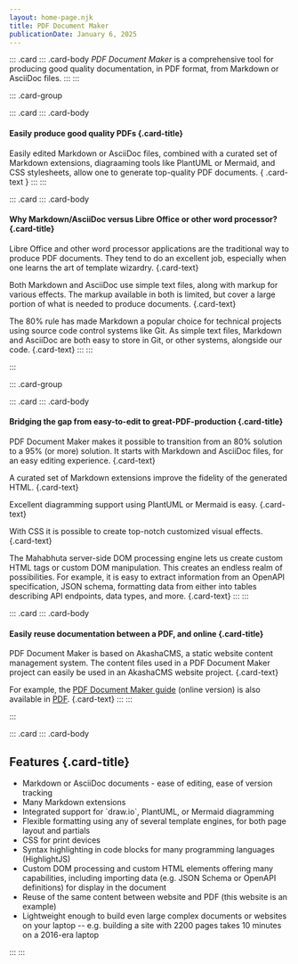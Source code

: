 ```yaml
---
layout: home-page.njk
title: PDF Document Maker
publicationDate: January 6, 2025
---
```


::: .card
::: .card-body
_PDF Document Maker_ is a comprehensive tool for producing good quality documentation, in PDF format, from Markdown or AsciiDoc files.
:::
:::

::: .card-group

::: .card
::: .card-body
#### Easily produce good quality PDFs {.card-title}

Easily edited Markdown or AsciiDoc files, combined with a curated set of Markdown extensions, diagraaming tools like PlantUML or Mermaid, and CSS stylesheets, allow one to generate top-quality PDF documents. { .card-text }
:::
:::


::: .card
::: .card-body
#### Why Markdown/AsciiDoc versus Libre Office or other word processor? {.card-title}

Libre Office and other word processor applications are the traditional way to produce PDF documents.  They tend to do an excellent job, especially when one learns the art of template wizardry. {.card-text}

Both Markdown and AsciiDoc use simple text files, along with markup for various effects.  The markup available in both is limited, but cover a large portion of what is needed to produce documents. {.card-text}

The 80% rule has made Markdown a popular choice for technical projects using source code control systems like Git.  As simple text files, Markdown and AsciiDoc are both easy to store in Git, or other systems, alongside our code. {.card-text}
:::
:::

:::


::: .card-group

::: .card
::: .card-body
#### Bridging the gap from easy-to-edit to great-PDF-production {.card-title}

PDF Document Maker makes it possible to transition from an 80% solution to a 95% (or more) solution.  It starts with Markdown and AsciiDoc files, for an easy editing experience. {.card-text}

A curated set of Markdown extensions improve the fidelity of the generated HTML. {.card-text}

Excellent diagramming support using PlantUML or Mermaid is easy. {.card-text}

With CSS it is possible to create top-notch customized visual effects. {.card-text}

The Mahabhuta server-side DOM processing engine lets us create custom HTML tags or custom DOM manipulation. This creates an endless realm of possibilities.  For example, it is easy to extract information from an OpenAPI specification, JSON schema, formatting data from either into tables describing API endpoints, data types, and more. {.card-text}
:::
:::

::: .card
::: .card-body
#### Easily reuse documentation between a PDF, and online {.card-title}

PDF Document Maker is based on AkashaCMS, a static website content management system.  The content files used in a PDF Document Maker project can easily be used in an AkashaCMS website project. {.card-text}

For example, the [PDF Document Maker guide](./guide/guide.html) (online version) is also available in [PDF](./guide/guide.pdf). {.card-text}
:::
:::

:::

::: .card
::: .card-body

## Features {.card-title}

<ul class="list-group list-group-flush">
<li class="list-group-item">Markdown or AsciiDoc documents - ease of editing, ease of version tracking</li>
<li class="list-group-item">Many Markdown extensions</li>
<li class="list-group-item">Integrated support for `draw.io`, PlantUML, or Mermaid diagramming</li>
<li class="list-group-item">Flexible formatting using any of several template engines, for both page layout and partials</li>
<li class="list-group-item">CSS for print devices</li>
<li class="list-group-item">Syntax highlighting in code blocks for many programming languages (HighlightJS)</li>
<li class="list-group-item">Custom DOM processing and custom HTML elements offering many capabilities, including importing data (e.g. JSON Schema or OpenAPI definitions) for display in the document</li>
<li class="list-group-item">Reuse of the same content between website and PDF (this website is an example)</li>
<li class="list-group-item">Lightweight enough to build even large complex documents or websites on your laptop -- e.g. building a site with 2200 pages takes 10 minutes on a 2016-era laptop</li>
</ul>

:::
:::